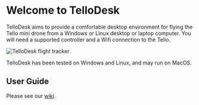 # Welcome to TelloDesk

TelloDesk aims to provide a comfortable desktop environment for flying the Tello mini drone from a Windows or Linux desktop or laptop computer.  You will need a supported controller and a Wifi connection to the Tello.

![TelloDesk flight tracker](https://raw.githubusercontent.com/wiki/SMerrony/tellodesk/TelloDeskTrackerV010.png)

TelloDesk has been tested on Windows and Linux, and may run on MacOS.

## User Guide

Please see our [wiki](https://github.com/SMerrony/tellodesk/wiki).

